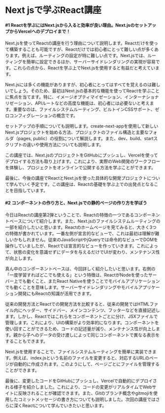 #  Next jsで学ぶReact講座
#### #1 Reactを学ぶにはNext.jsから入ると効率が良い理由。Next.jsのセットアップからVercelへのデプロイまで！

Next.jsを使ってReactの講座を行う理由について説明します。Reactだけを使って構築することも可能ですが、Reactだけでは初心者にとって難しい点が多くあります。例えば、ルーティングの設定が特に難しい点です。Next.jsでは、ルーティングを簡単に設定できるほか、サーバーサイドレンダリングの実現が容易です。これらの点から、Reactを学ぶ上でNext.jsを使用すると有益だと考えています。

Next.jsには多くの機能がありますが、初心者にとってはすべてを覚えるのは難しいでしょう。そのため、最初はNext.jsの基本的な機能を使ってReactを学ぶことに焦点を当てます。特に、イメージオプティマイゼーション、インターナショナリゼーション、APIルートなどの高度な機能は、初心者には必要ないと考えます。重要なのは、ファイルシステムルーティング、ビルトインCSSサポート、ゼロコンフィグレーションの概念です。

セットアップの手順についても説明します。create-next-appを使用して新しいNext.jsプロジェクトを始める方法、プロジェクトのファイル構造と主要なフォルダ（pages, public）の役割について解説します。また、dev、build、startスクリプトの違いや使用方法についても説明します。

この講座では、Next.jsのプロジェクトをGitHubにプッシュし、Vercelを使ってデプロイする方法も取り上げます。これにより、実際のWeb開発のワークフローを体験し、プロジェクトをオンラインで公開する方法を学ぶことができます。

最後に、今後の講座でReactとNext.jsを使った具体的な開発プロジェクトについて学んでいく予定です。この講座は、Reactの基礎を学ぶ上での出発点となることを目指しています。
#### #2 コンポーネントの作り方と、Next.jsでの静的ページの作り方を学ぼう

今日はReactの講座第2弾ということで、Reactの特徴の一つであるコンポーネントベースについて紹介します。また、Next.jsのファイルシステムルーティングの一部を紹介したいと思います。Reactのホームページを見てみると、大きく3つの特徴が書かれています。一番左側が宣言的なビューで、これは最初は理解が難しいかもしれません。従来のJavaScriptやjQueryでは命令的なビューでDOMを操作していましたが、Reactでは宣言的なビューを作っていきます。これによって、状態の変化を意識せずにデータを与えるだけでUIが変わり、メンテナンス性が向上します。

真ん中のコンポーネントベースは、今回詳しく紹介したいと思います。右側の「一度学習すればどこでも使える」という特徴は、ReactがNodeを使ったサーバー上でも動くこと、またReact Nativeを使うことでモバイルアプリケーションでも動くことを意味します。サーバーサイドレンダリングやモバイルアプリケーション開発にもReactの知識が活用できます。

従来の開発方法とReactでの開発方法を比較すると、従来の開発ではHTMLファイル内にヘッダー、サイドバー、メインコンテンツ、フッターなどを直接記述します。しかし、Reactではこれらをコンポーネントごとに分け、JSXファイルで管理します。これにより、UIの構築がより効率的になります。コンポーネントを使い回すことができるため、コードの記述量が減り、メンテナンス性が向上します。親から子へのデータの受け渡しによって同じコンポーネントで異なる表示をすることもできます。

Next.jsを使用することで、ファイルシステムルーティングを簡単に実装できます。例えば、index.jsという名前のファイルを変更すると、対応するURLのページが自動的に作成されます。このようにして、ページごとにファイルを管理することができます。

最後に、変更したコードをGitHubにプッシュし、Vercelで自動的にデプロイされる様子を紹介しました。これにより、コードの変更がリアルタイムでWebサイトに反映されることが確認できます。また、Gitのブランチ概念やgitmojiを使用したコミットメッセージの書き方についても説明しました。次回の講座ではさらに深くReactについて学んでいきたいと思います。